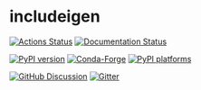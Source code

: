 # includeigen

[![Actions Status][actions-badge]][actions-link]
[![Documentation Status][rtd-badge]][rtd-link]

[![PyPI version][pypi-version]][pypi-link]
[![Conda-Forge][conda-badge]][conda-link]
[![PyPI platforms][pypi-platforms]][pypi-link]

[![GitHub Discussion][github-discussions-badge]][github-discussions-link]
[![Gitter][gitter-badge]][gitter-link]

<!-- prettier-ignore-start -->
[actions-badge]:            https://github.com/changepoints/includeigen/workflows/CI/badge.svg
[actions-link]:             https://github.com/changepoints/includeigen/actions
[conda-badge]:              https://img.shields.io/conda/vn/conda-forge/includeigen
[conda-link]:               https://github.com/conda-forge/includeigen-feedstock
[github-discussions-badge]: https://img.shields.io/static/v1?label=Discussions&message=Ask&color=blue&logo=github
[github-discussions-link]:  https://github.com/changepoints/includeigen/discussions
[gitter-badge]:             https://badges.gitter.im/https://github.com/changepoints/includeigen/community.svg
[gitter-link]:              https://gitter.im/https://github.com/changepoints/includeigen/community?utm_source=badge&utm_medium=badge&utm_campaign=pr-badge
[pypi-link]:                https://pypi.org/project/includeigen/
[pypi-platforms]:           https://img.shields.io/pypi/pyversions/includeigen
[pypi-version]:             https://img.shields.io/pypi/v/includeigen
[rtd-badge]:                https://readthedocs.org/projects/includeigen/badge/?version=latest
[rtd-link]:                 https://includeigen.readthedocs.io/en/latest/?badge=latest

<!-- prettier-ignore-end -->
